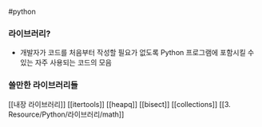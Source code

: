 ---
---
#python 
### 라이브러리?
+ 개발자가 코드를 처음부터 작성할 필요가 없도록 Python 프로그램에 포함시킬 수 있는 자주 사용되는 코드의 모음

### 쓸만한 라이브러리들
[[내장 라이브러리]]
[[itertools]]
[[heapq]]
[[bisect]]
[[collections]]
[[3. Resource/Python/라이브러리/math]]
